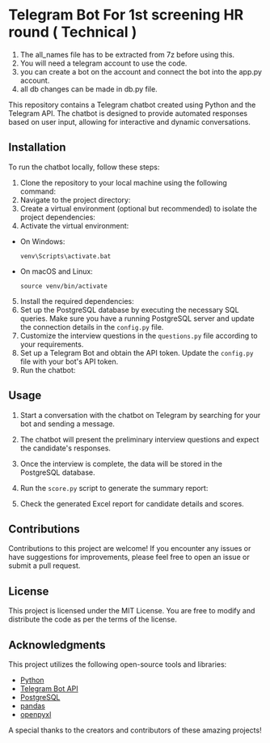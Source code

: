 # Telegram Bot For 1st screening HR round ( Technical )
1. The all_names file has to be extracted from 7z before using this. 
2. You will need a telegram account to use the code.
3. you can create a bot on the account and connect the bot into the app.py account. 
4. all db changes can be made in db.py file.

This repository contains a Telegram chatbot created using Python and the Telegram API. The chatbot is designed to provide automated responses based on user input, allowing for interactive and dynamic conversations.

## Installation

To run the chatbot locally, follow these steps:

1. Clone the repository to your local machine using the following command:
2. Navigate to the project directory:
3. Create a virtual environment (optional but recommended) to isolate the project dependencies:
4. Activate the virtual environment:

- On Windows:

  ```
  venv\Scripts\activate.bat
  ```

- On macOS and Linux:

  ```
  source venv/bin/activate
  ```

5. Install the required dependencies:
6. Set up the PostgreSQL database by executing the necessary SQL queries. Make sure you have a running PostgreSQL server and update the connection details in the `config.py` file.
7. Customize the interview questions in the `questions.py` file according to your requirements.
8. Set up a Telegram Bot and obtain the API token. Update the `config.py` file with your bot's API token.
9. Run the chatbot:
## Usage

1. Start a conversation with the chatbot on Telegram by searching for your bot and sending a message.

2. The chatbot will present the preliminary interview questions and expect the candidate's responses.

3. Once the interview is complete, the data will be stored in the PostgreSQL database.

4. Run the `score.py` script to generate the summary report:
5. Check the generated Excel report for candidate details and scores.

## Contributions

Contributions to this project are welcome! If you encounter any issues or have suggestions for improvements, please feel free to open an issue or submit a pull request.

## License

This project is licensed under the MIT License. You are free to modify and distribute the code as per the terms of the license.

## Acknowledgments

This project utilizes the following open-source tools and libraries:

- [Python](https://www.python.org/)
- [Telegram Bot API](https://core.telegram.org/bots/api)
- [PostgreSQL](https://www.postgresql.org/)
- [pandas](https://pandas.pydata.org/)
- [openpyxl](https://openpyxl.readthedocs.io/)

A special thanks to the creators and contributors of these amazing projects!








